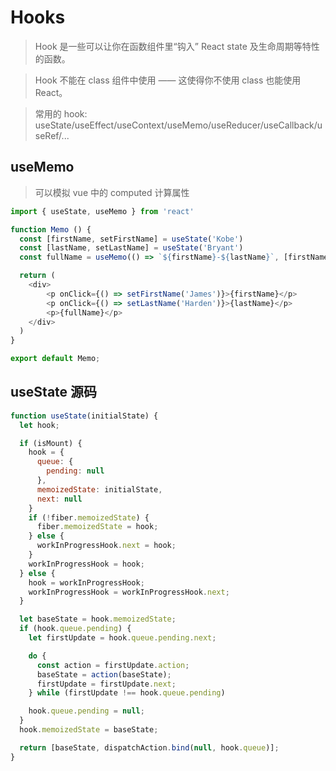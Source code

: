 # Hooks

> Hook 是一些可以让你在函数组件里“钩入” React state 及生命周期等特性的函数。

> Hook 不能在 class 组件中使用 —— 这使得你不使用 class 也能使用 React。

> 常用的 hook: useState/useEffect/useContext/useMemo/useReducer/useCallback/useRef/...

## useMemo

> 可以模拟 vue 中的 computed 计算属性

```js
import { useState, useMemo } from 'react'

function Memo () {
  const [firstName, setFirstName] = useState('Kobe')
  const [lastName, setLastName] = useState('Bryant')
  const fullName = useMemo(() => `${firstName}-${lastName}`, [firstName, lastName])

  return (
    <div>
        <p onClick={() => setFirstName('James')}>{firstName}</p>
        <p onClick={() => setLastName('Harden')}>{lastName}</p>
        <p>{fullName}</p>
    </div>
  )
}

export default Memo;
```

## useState 源码

```js
function useState(initialState) {
  let hook;

  if (isMount) {
    hook = {
      queue: {
        pending: null
      },
      memoizedState: initialState,
      next: null
    }
    if (!fiber.memoizedState) {
      fiber.memoizedState = hook;
    } else {
      workInProgressHook.next = hook;
    }
    workInProgressHook = hook;
  } else {
    hook = workInProgressHook;
    workInProgressHook = workInProgressHook.next;
  }

  let baseState = hook.memoizedState;
  if (hook.queue.pending) {
    let firstUpdate = hook.queue.pending.next;

    do {
      const action = firstUpdate.action;
      baseState = action(baseState);
      firstUpdate = firstUpdate.next;
    } while (firstUpdate !== hook.queue.pending)

    hook.queue.pending = null;
  }
  hook.memoizedState = baseState;

  return [baseState, dispatchAction.bind(null, hook.queue)];
}
```